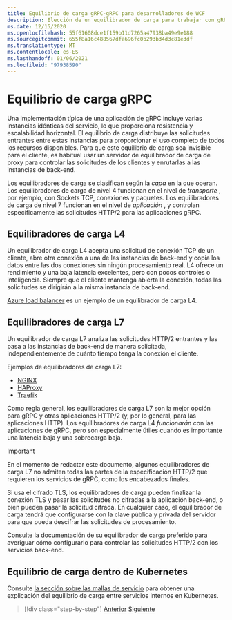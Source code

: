 ```yaml
---
title: Equilibrio de carga gRPC-gRPC para desarrolladores de WCF
description: Elección de un equilibrador de carga para trabajar con gRPC Services.
ms.date: 12/15/2020
ms.openlocfilehash: 55f61608dce1f159b11d7265a47938ba49e9e188
ms.sourcegitcommit: 655f8a16c488567dfa696fc0b293b34d3c81e3df
ms.translationtype: MT
ms.contentlocale: es-ES
ms.lasthandoff: 01/06/2021
ms.locfileid: "97938590"
---
```

# <a name="load-balancing-grpc"></a>Equilibrio de carga gRPC

Una implementación típica de una aplicación de gRPC incluye varias instancias idénticas del servicio, lo que proporciona resistencia y escalabilidad horizontal. El equilibrio de carga distribuye las solicitudes entrantes entre estas instancias para proporcionar el uso completo de todos los recursos disponibles. Para que este equilibrio de carga sea invisible para el cliente, es habitual usar un servidor de equilibrador de carga de proxy para controlar las solicitudes de los clientes y enrutarlas a las instancias de back-end.

Los equilibradores de carga se clasifican según la *capa* en la que operan. Los equilibradores de carga de nivel 4 funcionan en el nivel de *transporte* , por ejemplo, con Sockets TCP, conexiones y paquetes. Los equilibradores de carga de nivel 7 funcionan en el nivel de *aplicación* , y controlan específicamente las solicitudes HTTP/2 para las aplicaciones gRPC.

## <a name="l4-load-balancers"></a>Equilibradores de carga L4

Un equilibrador de carga L4 acepta una solicitud de conexión TCP de un cliente, abre otra conexión a una de las instancias de back-end y copia los datos entre las dos conexiones sin ningún procesamiento real. L4 ofrece un rendimiento y una baja latencia excelentes, pero con pocos controles o inteligencia. Siempre que el cliente mantenga abierta la conexión, todas las solicitudes se dirigirán a la misma instancia de back-end.

 [Azure load balancer](https://azure.microsoft.com/services/load-balancer/) es un ejemplo de un equilibrador de carga L4.

## <a name="l7-load-balancers"></a>Equilibradores de carga L7

Un equilibrador de carga L7 analiza las solicitudes HTTP/2 entrantes y las pasa a las instancias de back-end de manera solicitada, independientemente de cuánto tiempo tenga la conexión el cliente.

Ejemplos de equilibradores de carga L7:

- [NGINX](https://www.nginx.com/)
- [HAProxy](https://www.haproxy.com/)
- [Traefik](https://traefik.io/)

Como regla general, los equilibradores de carga L7 son la mejor opción para gRPC y otras aplicaciones HTTP/2 (y, por lo general, para las aplicaciones HTTP). Los equilibradores de carga L4 *funcionarán* con las aplicaciones de gRPC, pero son especialmente útiles cuando es importante una latencia baja y una sobrecarga baja.

> [!IMPORTANT]
> En el momento de redactar este documento, algunos equilibradores de carga L7 no admiten todas las partes de la especificación HTTP/2 que requieren los servicios de gRPC, como los encabezados finales.

Si usa el cifrado TLS, los equilibradores de carga pueden finalizar la conexión TLS y pasar las solicitudes no cifradas a la aplicación back-end, o bien pueden pasar la solicitud cifrada. En cualquier caso, el equilibrador de carga tendrá que configurarse con la clave pública y privada del servidor para que pueda descifrar las solicitudes de procesamiento.

Consulte la documentación de su equilibrador de carga preferido para averiguar cómo configurarlo para controlar las solicitudes HTTP/2 con los servicios back-end.

## <a name="load-balancing-within-kubernetes"></a>Equilibrio de carga dentro de Kubernetes

Consulte [la sección sobre las mallas de servicio](service-mesh.md) para obtener una explicación del equilibrio de carga entre servicios internos en Kubernetes.

>[!div class="step-by-step"]
>[Anterior](service-mesh.md)
>[Siguiente](application-performance-management.md)
